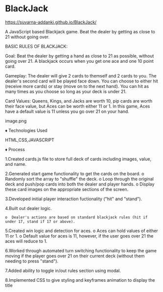 # BlackJack
https://suvarna-addanki.github.io/BlackJack/

A JavaScript based Blackjack game. Beat the dealer by getting as close to 21 without going over.

 BASIC RULES OF BLACKJACK:

Goal: Beat the dealer by getting a hand as close to 21 as possible, without going over 21. A blackjack occurs when you get one ace and one 10 point card.

Gameplay: The dealer will give 2 cards to themself and 2 cards to you. The dealer's second card will be played face down. You can choose to either hit (receive more cards) or stay (move on to the next hand). You can hit as many times as you choose so long as your deck is under 21.

Card Values: Queens, Kings, and Jacks are worth 10, pip cards are worth their face value, but Aces can be worth either 11 or 1. In this game, Aces have a default value is 11 unless you go over 21 on your hand.

image.png

♦️ Technologies Used

HTML,CSS,JAVASCRIPT

♦️ Process

1.Created cards.js file to store full deck of cards including images, value, and name.

2.Generated start game functionality to get the cards on the board.
    o  Randomly sort the array to "shuffle" the deck.
    o  Loop through the original deck and push/pop cards into both the dealer and player hands.
    o  Display these card images on the appropriate sections of the screen.

3.Developed initial player interaction fuctionality ("hit" and "stand").

4.Built out dealer logic.

    o  Dealer's actions are based on standard blackjack rules (hit if under 17, stand if 17 or above).

5.Created win logic and detection for aces.
    o  Aces can hold values of either 11 or 1.
    o  Default value for aces is 11, however, if the user goes over 21 the aces will reduce to 1.

6.Worked through automated turn switching functionality to keep the game moving if the player goes over 21 on their current deck (without them needing to press "stand").

7.Added ability to toggle in/out rules section using modal.

8.Implemented CSS to give styling and keyframes animation to display the title 

